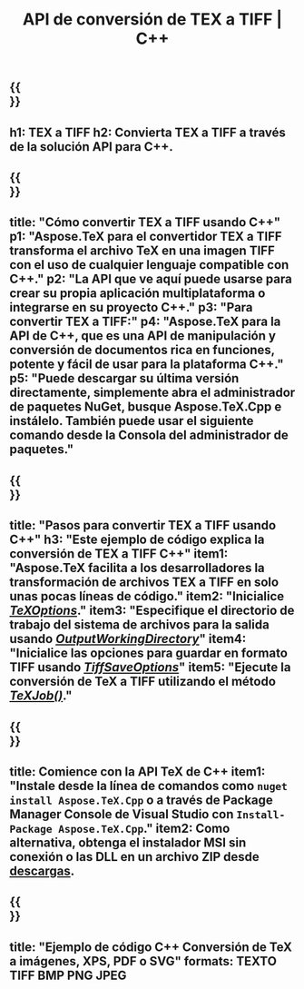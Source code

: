 ﻿---
translation: true
template: /_templates/_conversion-child-cpp.md
title: API de conversión de TEX a TIFF | C++
description: Funcionalidad de conversión de TeX a TIFF. Integre esta biblioteca C++ local en su proyecto o use aplicaciones multiplataforma para convertir TeX a TIFF.
keywords: tex a tiff api cpp, tex2tiff integra c++
url: /cpp/conversion/tex-to-tiff/
family: tex
platformtag: cpp
feature: conversion
informat: TEX
outformat: TIFF
otherformats: BMP PNG JPEG PDF SVG XPS
---

{{<section banner>}}
---
h1: TEX a TIFF
h2: Convierta TEX a TIFF a través de la solución API para C++.
---

{{<section overview>}}
---
title: "Cómo convertir TEX a TIFF usando C++"
p1: "Aspose.TeX para el convertidor TEX a TIFF transforma el archivo TeX en una imagen TIFF con el uso de cualquier lenguaje compatible con C++."
p2: "La API que ve aquí puede usarse para crear su propia aplicación multiplataforma o integrarse en su proyecto C++."
p3: "Para convertir TEX a TIFF:"
p4: "Aspose.TeX para la API de C++, que es una API de manipulación y conversión de documentos rica en funciones, potente y fácil de usar para la plataforma C++."
p5: "Puede descargar su última versión directamente, simplemente abra el administrador de paquetes NuGet, busque Aspose.TeX.Cpp e instálelo. También puede usar el siguiente comando desde la Consola del administrador de paquetes."
---

{{<section feature1>}}
---
title: "Pasos para convertir TEX a TIFF usando C++"
h3: "Este ejemplo de código explica la conversión de TEX a TIFF C++"
item1: "Aspose.TeX facilita a los desarrolladores la transformación de archivos TEX a TIFF en solo unas pocas líneas de código."
item2: "Inicialice [*TeXOptions*](https://reference.aspose.com/tex/cpp/class/aspose.te_x.te_x_options)."
item3: "Especifique el directorio de trabajo del sistema de archivos para la salida usando [*OutputWorkingDirectory*](https://reference.aspose.com/tex/cpp/class/aspose.te_x.te_x_options#aa4f4ea6dab7db5ba1b40800495f16f63)"
item4: "Inicialice las opciones para guardar en formato TIFF usando [*TiffSaveOptions*](https://reference.aspose.com/tex/cpp/class/aspose.te_x.presentation.image.tiff_save_options)"
item5: "Ejecute la conversión de TeX a TIFF utilizando el método [*TeXJob()*](https://reference.aspose.com/tex/cpp/class/aspose.te_x.te_x_job)."
---

{{<section feature2>}}
---
title: Comience con la API TeX de C++
item1: "Instale desde la línea de comandos como ```nuget install Aspose.TeX.Cpp``` o a través de Package Manager Console de Visual Studio con ```Install-Package Aspose.TeX.Cpp```."
item2: Como alternativa, obtenga el instalador MSI sin conexión o las DLL en un archivo ZIP desde [descargas](https://downloads.aspose.com/tex/cpp).
---

{{<section widget>}}
---
title: "Ejemplo de código C++ Conversión de TeX a imágenes, XPS, PDF o SVG"
formats: TEXTO TIFF BMP PNG JPEG
---